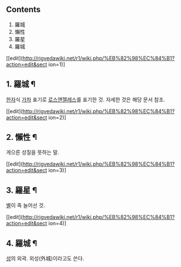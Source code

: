 ## Contents

    

1. 羅城 
2. 懶性 
3. 羅星 
4. 羅城 

[[edit](http://rigvedawiki.net/r1/wiki.php/%EB%82%98%EC%84%B1?action=edit&sect
ion=1)]

## 1. 羅城 ¶

[한자](%ED%95%9C%EC%9E%90.md)식 [가차](%EA%B0%80%EC%B0%A8.md) 표기로
[로스앤젤레스](%EB%A1%9C%EC%8A%A4%EC%95%A4%EC%A0%A4%EB%A0%88%EC%8A%A4.md)를 표기한 것.
자세한 것은 해당 문서 참조.

  

[[edit](http://rigvedawiki.net/r1/wiki.php/%EB%82%98%EC%84%B1?action=edit&sect
ion=2)]

## 2. 懶性 ¶

게으른 성질을 뜻하는 말.

  

[[edit](http://rigvedawiki.net/r1/wiki.php/%EB%82%98%EC%84%B1?action=edit&sect
ion=3)]

## 3. 羅星 ¶

[별](%EB%B3%84.md)이 죽 늘어선 것.

  

[[edit](http://rigvedawiki.net/r1/wiki.php/%EB%82%98%EC%84%B1?action=edit&sect
ion=4)]

## 4. 羅城 ¶

[성](%EC%84%B1#s-3.md)의 외곽. 외성(外城)이라고도 쓴다.

  

